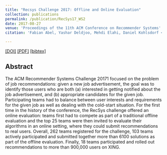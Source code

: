 ```yaml
---
title: "Recsys Challenge 2017: Offline and Online Evaluation"
collection: publications
permalink: /publication/RecSys17_WS2
date: 2017-08-27
venue: 'Proceedings of the 11th ACM Conference on Recommender Systems'
citation: 'Fabian Abel, Yashar Deldjoo, Mehdi Elahi, Daniel Kohlsdorf <i> In Proceedings of the Eleventh ACM Conference on Recommender Systems, (pp. 372-373). ACM, 2017 <b>(RecSys 2017)</b>.'

---
```


[[DOI]](https://dl.acm.org/citation.cfm?id=3109954) [[PDF]](https://www.researchgate.net/profile/Yashar_Deldjoo3/publication/318394072_RecSys_Challenge_2017_Offline_and_Online_Evaluation/links/59f251550f7e9beabfcc615b/RecSys-Challenge-2017-Offline-and-Online-Evaluation.pdf)  [[bibtex]](https://github.com/yasdel/yasdel.github.io/tree/master/_publications/RecSys17_WS2.bib)


## Abstract

The ACM Recommender Systems Challenge 20171 focused on the problem of job recommendations: given a new job advertisement, the goal was to identify those users who are both (a) interested in getting notified about the job advertisement, and (b) appropriate candidates for the given job. Participating teams had to balance between user interests and requirements for the given job as well as dealing with the cold-start situation. For the first time in the history of the conference, the RecSys challenge offered an online evaluation: teams first had to compete as part of a traditional offline evaluation and the top 25 teams were then invited to evaluate their algorithms in an online setting, where they could submit recommendations to real users. Overall, 262 teams registered for the challenge, 103 teams actively participated and submitted together more than 6100 solutions as part of the offline evaluation. Finally, 18 teams participated and rolled out recommendations to more than 900,000 users on XING.
